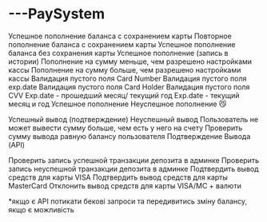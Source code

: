 # ---PaySystem

Успешное пополнение баланса с сохранением карты
Повторное пополнение баланса с сохранением карты
Успешное пополнение баланса без сохранения карты
Успешное пополнение (запись в истории)
Пополнение на сумму меньше, чем разрешено настройками кассы
Пополнение на сумму больше, чем разрешено настройками кассы
Валидация пустого поля Card Number
Валидация пустого поля exp.date
Валидация пустого поля Card Holder
Валидация пустого поля CVV
Exp.date - прошедший месяц/ текущий год
Exp.date - текущий месяц и год
Успешное пополнение 
Неуспешное пополнение
😼

Успешный вывод (подтверждение)
Неуспешный вывод
Пользователь не может вывести сумму больше, чем есть у него на счету
Проверить сумму вывода равную балансу пользователя
Подтверждение Вывода (API)

Проверить запись успешной транзакции депозита в админке
Проверить запись неуспешной транзакции депозита в админке
Подтвердить вывод средств для карты VISA 
Подтвердить вывод средств для карты MasterCard
Отклонить вывод средств для карты VISA/MC + валюти

*якщо є API потикати бекові запроси та передивитись зміну балансу, якщо є можливість
